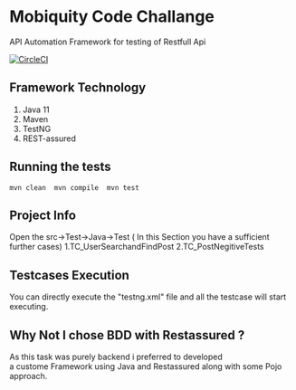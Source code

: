 # Mobiquity Code Challange
API Automation Framework for testing of Restfull Api

[![CircleCI](https://circleci.com/gh/akshayamaldhure/jsonplaceholder-typicode-tests.svg?style=svg)](rep)

## Framework Technology  
1. Java 11
2. Maven
3. TestNG
4. REST-assured

## Running the tests
`mvn clean 
 mvn compile 
 mvn test`

## Project Info 
Open the src->Test->Java->Test ( In this Section you have a sufficient further cases)
   1.TC_UserSearchandFindPost
   2.TC_PostNegitiveTests

## Testcases Execution 
You can directly execute the "testng.xml" file and all the testcase will start executing.

## Why Not I chose BDD with Restassured ?

As this task was purely backend i preferred to developed  
a custome Framework using Java and Restassured along with some Pojo approach.